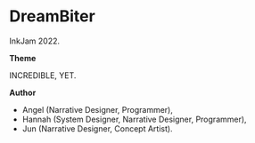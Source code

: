 # DreamBiter
 InkJam 2022. 
 
 **Theme**
 
 INCREDIBLE, YET.
 
 **Author**
 - Angel (Narrative Designer, Programmer), 
 - Hannah (System Designer, Narrative Designer, Programmer), 
 - Jun (Narrative Designer, Concept Artist).
